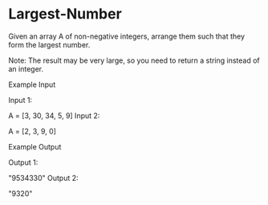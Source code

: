 # Largest-Number
Given an array A of non-negative integers, arrange them such that they form the largest number.

Note: The result may be very large, so you need to return a string instead of an integer.

Example Input

Input 1:

A = [3, 30, 34, 5, 9]
Input 2:

A = [2, 3, 9, 0]


Example Output

Output 1:

"9534330"
Output 2:

"9320"
